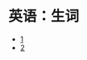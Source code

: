 # 英语：生词
* [1](https://freeshadow-my.sharepoint.com/:b:/g/personal/funinfo_abcda_tech/EXL3NladqUZGg4C3zihQWccBPK4eIlspuhea6Qo_vsWpig?e=8h9e6Q)
* [2](https://freeshadow-my.sharepoint.com/:b:/g/personal/funinfo_abcda_tech/ETCC9Bz3gCFMnTh0No-I1AoBnmJXpe8tu-jqoOe3nbikew?e=4N9NbB)
